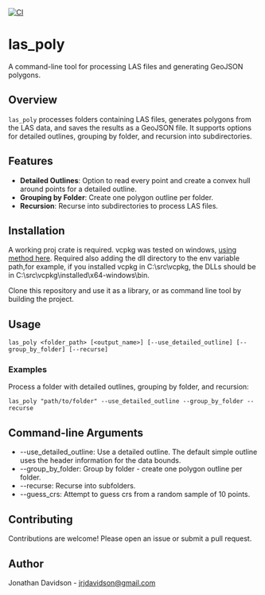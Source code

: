 [![CI](https://github.com/jrjdavidson/las-poly/actions/workflows/main.yml/badge.svg)](https://github.com/jrjdavidson/las-poly/actions/workflows/main.yml)
# las_poly

A command-line tool for processing LAS files and generating GeoJSON polygons.

## Overview

`las_poly` processes folders containing LAS files, generates polygons from the LAS data, and saves the results as a GeoJSON file. It supports options for detailed outlines, grouping by folder, and recursion into subdirectories.

## Features

- **Detailed Outlines**: Option to read every point and create a convex hull around points for a detailed outline.
- **Grouping by Folder**: Create one polygon outline per folder.
- **Recursion**: Recurse into subdirectories to process LAS files.

## Installation

A working proj crate is required. vcpkg was tested on windows, [using method here](https://github.com/georust/proj/pull/79#issuecomment-1308751602). Required also adding the dll directory to the env variable path,for example, if you installed vcpkg in C:\src\vcpkg, the DLLs should be in C:\src\vcpkg\installed\x64-windows\bin.

Clone this repository and use it as a library, or as command line tool by building the project. 

## Usage
```
las_poly <folder_path> [<output_name>] [--use_detailed_outline] [--group_by_folder] [--recurse]
```
### Examples
Process a folder with detailed outlines, grouping by folder, and recursion:
```
las_poly "path/to/folder" --use_detailed_outline --group_by_folder --recurse
```
## Command-line Arguments
- --use_detailed_outline: Use a detailed outline. The default simple outline uses the header information for the data bounds.
- --group_by_folder: Group by folder - create one polygon outline per folder.
- --recurse: Recurse into subfolders.
- --guess_crs: Attempt to guess crs from a random sample of 10 points.
## Contributing
Contributions are welcome! Please open an issue or submit a pull request.

## Author
Jonathan Davidson - jrjdavidson@gmail.com
